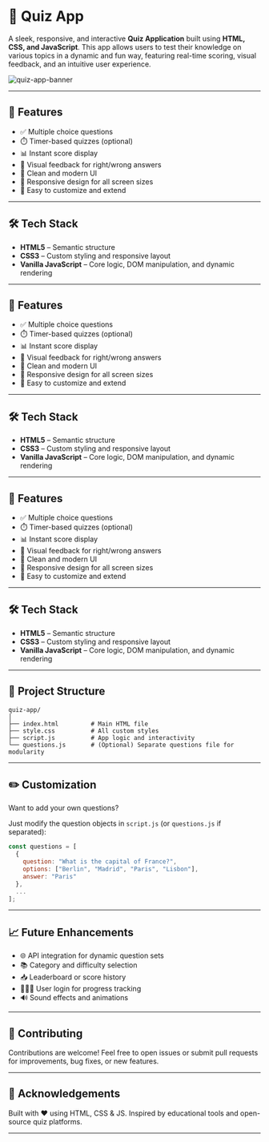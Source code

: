 # 🧠 Quiz App

A sleek, responsive, and interactive **Quiz Application** built using **HTML, CSS, and JavaScript**. This app allows users to test their knowledge on various topics in a dynamic and fun way, featuring real-time scoring, visual feedback, and an intuitive user experience.

![quiz-app-banner](https://via.placeholder.com/800x300?text=Quiz+App+Banner) <!-- Replace with actual image if available -->

---

## 🚀 Features

* ✅ Multiple choice questions
* ⏱️ Timer-based quizzes (optional)
* 📊 Instant score display
* 🎯 Visual feedback for right/wrong answers
* 🧩 Clean and modern UI
* 📱 Responsive design for all screen sizes
* 🔄 Easy to customize and extend

---

## 🛠️ Tech Stack

* **HTML5** – Semantic structure
* **CSS3** – Custom styling and responsive layout
* **Vanilla JavaScript** – Core logic, DOM manipulation, and dynamic rendering

---





## 🚀 Features

* ✅ Multiple choice questions
* ⏱️ Timer-based quizzes (optional)
* 📊 Instant score display
* 🎯 Visual feedback for right/wrong answers
* 🧩 Clean and modern UI
* 📱 Responsive design for all screen sizes
* 🔄 Easy to customize and extend

---

## 🛠️ Tech Stack

* **HTML5** – Semantic structure
* **CSS3** – Custom styling and responsive layout
* **Vanilla JavaScript** – Core logic, DOM manipulation, and dynamic rendering

---




## 🚀 Features

* ✅ Multiple choice questions
* ⏱️ Timer-based quizzes (optional)
* 📊 Instant score display
* 🎯 Visual feedback for right/wrong answers
* 🧩 Clean and modern UI
* 📱 Responsive design for all screen sizes
* 🔄 Easy to customize and extend

---

## 🛠️ Tech Stack

* **HTML5** – Semantic structure
* **CSS3** – Custom styling and responsive layout
* **Vanilla JavaScript** – Core logic, DOM manipulation, and dynamic rendering

---





## 📂 Project Structure

```
quiz-app/
│
├── index.html         # Main HTML file
├── style.css          # All custom styles
├── script.js          # App logic and interactivity
└── questions.js       # (Optional) Separate questions file for modularity
```

---

## ✏️ Customization

Want to add your own questions?

Just modify the question objects in `script.js` (or `questions.js` if separated):

```js
const questions = [
  {
    question: "What is the capital of France?",
    options: ["Berlin", "Madrid", "Paris", "Lisbon"],
    answer: "Paris"
  },
  ...
];
```

---

## 📈 Future Enhancements

* 🌐 API integration for dynamic question sets
* 📚 Category and difficulty selection
* 📥 Leaderboard or score history
* 🧑‍🤝‍🧑 User login for progress tracking
* 🔊 Sound effects and animations

---

## 🙌 Contributing

Contributions are welcome! Feel free to open issues or submit pull requests for improvements, bug fixes, or new features.

---

## 🌟 Acknowledgements

Built with ❤️ using HTML, CSS & JS. Inspired by educational tools and open-source quiz platforms.

---




